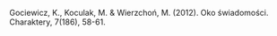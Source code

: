 ﻿---
layout: post
date:   2012-01-03 09:00:00 
link: https://charaktery.eu/artykul/oko-swiadomosci
categories: article
year: 2012
---

Gociewicz, K., Koculak, M. & Wierzchoń, M. (2012). Oko świadomości. Charaktery, 7(186), 58-61.